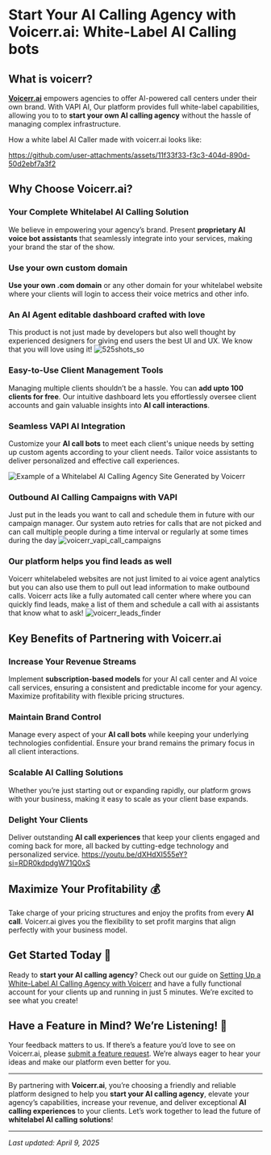 # Start Your AI Calling Agency with Voicerr.ai: White-Label AI Calling bots

## What is voicerr?

**[Voicerr.ai](https://voicerr.ai)** empowers agencies to offer AI-powered call centers under their own brand. With VAPI AI, Our platform provides full white-label capabilities, allowing you to to **start your own AI calling agency** without the hassle of managing complex infrastructure.

How a white label AI Caller made with voicerr.ai looks like:


https://github.com/user-attachments/assets/11f33f33-f3c3-404d-890d-50d2ebf7a3f2


## Why Choose Voicerr.ai?

### Your Complete Whitelabel AI Calling Solution
We believe in empowering your agency’s brand. Present **proprietary AI voice bot assistants** that seamlessly integrate into your services, making your brand the star of the show.

### Use your own custom domain
**Use your own .com domain** or any other domain for your whitelabel website where your clients will login to access their voice metrics and other info.

### An AI Agent editable dashboard crafted with love
This product is not just made by developers but also well thought by experienced designers for giving end users the best UI and UX. We know that you will love using it!
![525shots_so](https://github.com/user-attachments/assets/51a1626a-dd2f-4762-82e2-a3a5de23976b)


### Easy-to-Use Client Management Tools
Managing multiple clients shouldn’t be a hassle. You can **add upto 100 clients for free**. Our intuitive dashboard lets you effortlessly oversee client accounts and gain valuable insights into **AI call interactions**.

### Seamless VAPI AI Integration
Customize your **AI call bots** to meet each client's unique needs by setting up custom agents according to your client needs. Tailor voice assistants to deliver personalized and effective call experiences.

![Example of a Whitelabel AI Calling Agency Site Generated by Voicerr](https://github.com/user-attachments/assets/40449c20-c1d1-490f-8535-defc941b5863 "Whitelabel AI Calling Agency Site by Voicerr.ai")

### Outbound AI Calling Campaigns with VAPI
Just put in the leads you want to call and schedule them in future with our campaign manager. Our system auto retries for calls that are not picked and can call multiple people during a time interval or regularly at some times during the day
![voicerr_vapi_call_campaigns](https://github.com/user-attachments/assets/12ade29c-5338-409b-b8b2-5045c61e8e80)

### Our platform helps you find leads as well
Voicerr whitelabeled websites are not just limited to ai voice agent analytics but you can also use them to pull out lead information to make outbound calls. Voicerr acts like a fully automated call center where where you can quickly find leads, make a list of them and schedule a call with ai assistants that know what to ask!
![voicerr_leads_finder](https://github.com/user-attachments/assets/574c7536-7210-4e3c-9bcf-08109117ff00)


## Key Benefits of Partnering with Voicerr.ai

### Increase Your Revenue Streams
Implement **subscription-based models** for your AI call center and AI voice call services, ensuring a consistent and predictable income for your agency. Maximize profitability with flexible pricing structures.

### Maintain Brand Control
Manage every aspect of your **AI call bots** while keeping your underlying technologies confidential. Ensure your brand remains the primary focus in all client interactions.

### Scalable AI Calling Solutions
Whether you’re just starting out or expanding rapidly, our platform grows with your business, making it easy to scale as your client base expands.

### Delight Your Clients
Deliver outstanding **AI call experiences** that keep your clients engaged and coming back for more, all backed by cutting-edge technology and personalized service.
https://youtu.be/dXHdXI555eY?si=RDR0kdpdgW71Q0xS
## Maximize Your Profitability 💰
Take charge of your pricing structures and enjoy the profits from every **AI call**. Voicerr.ai gives you the flexibility to set profit margins that align perfectly with your business model.

## Get Started Today 🚀
Ready to **start your AI calling agency**? Check out our guide on [Setting Up a White-Label AI Calling Agency with Voicerr](https://voicerr.ai/blog/using-voicerr-to-setup-your-own-ai-voice-agency-in-5-minutes) and have a fully functional account for your clients up and running in just 5 minutes. We’re excited to see what you create!

## Have a Feature in Mind? We’re Listening! 🚀
Your feedback matters to us. If there’s a feature you’d love to see on Voicerr.ai, please [submit a feature request](https://github.com/Voicerr-ai/Voicerr.ai-Discussions/discussions/new/choose). We’re always eager to hear your ideas and make our platform even better for you.

---

By partnering with **Voicerr.ai**, you’re choosing a friendly and reliable platform designed to help you **start your AI calling agency**, elevate your agency’s capabilities, increase your revenue, and deliver exceptional **AI calling experiences** to your clients. Let’s work together to lead the future of **whitelabel AI calling solutions**!

---
*Last updated: April 9, 2025*

